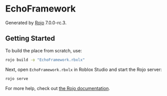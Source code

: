 # EchoFramework
Generated by [Rojo](https://github.com/rojo-rbx/rojo) 7.0.0-rc.3.

## Getting Started
To build the place from scratch, use:

```bash
rojo build -o "EchoFramework.rbxlx"
```

Next, open `EchoFramework.rbxlx` in Roblox Studio and start the Rojo server:

```bash
rojo serve
```

For more help, check out [the Rojo documentation](https://rojo.space/docs).